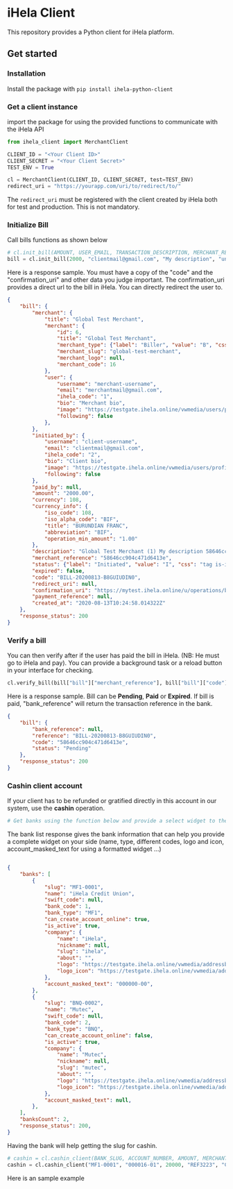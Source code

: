 # iHela Client

This repository provides a Python client for iHela platform.

## Get started

### Installation

Install the package with `pip install ihela-python-client`

### Get a client instance

import the package for using the provided functions to communicate with the iHela API
```python
from ihela_client import MerchantClient 

CLIENT_ID = "<Your Client ID>"
CLIENT_SECRET = "<Your Client Secret>"
TEST_ENV = True

cl = MerchantClient(CLIENT_ID, CLIENT_SECRET, test=TEST_ENV)
redirect_uri = "https://yourapp.com/uri/to/redirect/to/"

```
The `redirect_uri` must be registered with the client created by iHela both for test and production. This is not mandatory.

### Initialize Bill

Call bills functions as shown below
```python
# cl.init_bill(AMOUNT, USER_EMAIL, TRANSACTION_DESCRIPTION, MERCHANT_REFERENCE, redirect_uri=URL)
bill = cl.init_bill(2000, "clientmail@gmail.com", "My description", "unique_reference", redirect_uri=redirect_uri)
```
Here is a response sample. You must have a copy of the "code" and the "confirmation_uri" and other data you judge important. The confirmation_uri provides a direct url to the bill in iHela. You can directly redirect the user to.
```json
{
	"bill": {
	    "merchant": {
	        "title": "Global Test Merchant",
	        "merchant": {
	            "id": 6,
	            "title": "Global Test Merchant",
	            "merchant_type": {"label": "Biller", "value": "B", "css": null},
	            "merchant_slug": "global-test-merchant",
	            "merchant_logo": null,
	            "merchant_code": 16
	        },
	        "user": {
	            "username": "merchant-username",
	            "email": "merchantmail@gmail.com",
	            "ihela_code": "1",
	            "bio": "Merchant bio",
	            "image": "https://testgate.ihela.online/vwmedia/users/profiles/d7c-4c38-ae24-284f1b554b92.png",
	            "following": false
	        },
	    },
	    "initiated_by": {
	        "username": "client-username",
	        "email": "clientmail@gmail.com",
	        "ihela_code": "2",
	        "bio": "Client bio",
	        "image": "https://testgate.ihela.online/vwmedia/users/profiles/d7c257a1b554b92.png",
	        "following": false
	    },
	    "paid_by": null,
	    "amount": "2000.00",
	    "currency": 108,
	    "currency_info": {
	        "iso_code": 108,
	        "iso_alpha_code": "BIF",
	        "title": "BURUNDIAN FRANC",
	        "abbreviation": "BIF",
	        "operation_min_amount": "1.00"
	    },
	    "description": "Global Test Merchant (1) My description 58646cc904c471d6413e",
	    "merchant_reference": "58646cc904c471d6413e",
	    "status": {"label": "Initiated", "value": "I", "css": "tag is-info"},
	    "expired": false,
	    "code": "BILL-20200813-B8GUIUDIN0",
	    "redirect_uri": null,
	    "confirmation_uri": "https://mytest.ihela.online/u/operations/bill/confirm/BILL-20200813-B8GUIUDIN0",
	    "payment_reference": null,
	    "created_at": "2020-08-13T10:24:58.014322Z"
	},
	"response_status": 200
}
```

### Verify a bill

You can then verify after if the user has paid the bill in iHela. (NB: He must go to iHela and pay). You can provide a background task or a reload button in your interface for checking.
``` python
cl.verify_bill(bill["bill"]["merchant_reference"], bill["bill"]["code"])
```
Here is a response sample. Bill can be **Pending**, **Paid** or **Expired**. If bill is paid, "bank_reference" will return the transaction reference in the bank.
```json
{
    "bill": {
        "bank_reference": null,
        "reference": "BILL-20200813-B8GUIUDIN0",
        "code": "58646cc904c471d6413e",
        "status": "Pending"
    },
    "response_status": 200
}
```

### Cashin client account

If your client has to be refunded or gratified directly in this account in our system, use the **cashin** operation.
```python
# Get banks using the function below and provide a select widget to the user to get a bank slug

```
The bank list response gives the bank information that can help you provide a complete widget on your side (name, type, different codes, logo and icon, account_masked_text for using a formatted widget ...)
```json

{
    "banks": [
        {
            "slug": "MF1-0001",
            "name": "iHela Credit Union",
            "swift_code": null,
            "bank_code": 1,
            "bank_type": "MF1",
            "can_create_account_online": true,
            "is_active": true,
            "company": {
                "name": "iHela",
                "nickname": null,
                "slug": "ihela",
                "about": "",
                "logo": "https://testgate.ihela.online/vwmedia/addressbook/companies/ihelalogo.jpg",
                "logo_icon": "https://testgate.ihela.online/vwmedia/addressbook/companies/icon/ihela_favicon_red.png",
            },
            "account_masked_text": "000000-00",
        },
        {
            "slug": "BNQ-0002",
            "name": "Mutec",
            "swift_code": null,
            "bank_code": 2,
            "bank_type": "BNQ",
            "can_create_account_online": false,
            "is_active": true,
            "company": {
                "name": "Mutec",
                "nickname": null,
                "slug": "mutec",
                "about": "",
                "logo": "https://testgate.ihela.online/vwmedia/addressbook/companies/logo-mutec-best.png",
                "logo_icon": "https://testgate.ihela.online/vwmedia/addressbook/companies/icon/logo-mutec-best.png",
            },
            "account_masked_text": null,
        },
    ],
    "banksCount": 2,
    "response_status": 200,
}

```
Having the bank will help getting the slug for cashin.

```python
# cashin = cl.cashin_client(BANK_SLUG, ACCOUNT_NUMBER, AMOUNT, MERCHANT_REFERENCE, TRANSACTION_DESCRIPTION)
cashin = cl.cashin_client("MF1-0001", "000016-01", 20000, "REF3223", "Cashin description")
```
Here is an sample example
